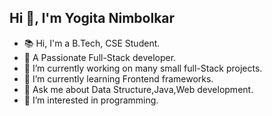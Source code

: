 ## Hi 👋, I'm Yogita Nimbolkar 


- 📚 Hi, I'm a B.Tech, CSE Student.
- 🎯 A Passionate Full-Stack developer.
- 🔭 I’m currently working on many small full-Stack projects.
- 🌱 I’m currently learning Frontend frameworks.
- 💬 Ask me about Data Structure,Java,Web development.
- 👀 I’m interested in programming.

